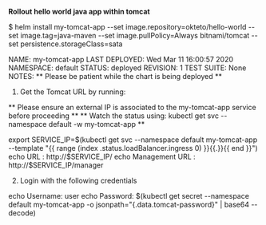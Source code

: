 **Rollout hello world java app within tomcat**

$ helm install my-tomcat-app --set image.repository=okteto/hello-world --set image.tag=java-maven --set image.pullPolicy=Always bitnami/tomcat --set persistence.storageClass=sata

NAME: my-tomcat-app
LAST DEPLOYED: Wed Mar 11 16:00:57 2020
NAMESPACE: default
STATUS: deployed
REVISION: 1
TEST SUITE: None
NOTES:
** Please be patient while the chart is being deployed **

1. Get the Tomcat URL by running:

** Please ensure an external IP is associated to the my-tomcat-app service before proceeding **
** Watch the status using: kubectl get svc --namespace default -w my-tomcat-app **

  export SERVICE_IP=$(kubectl get svc --namespace default my-tomcat-app --template "{{ range (index .status.loadBalancer.ingress 0) }}{{.}}{{ end }}")
  echo URL            : http://$SERVICE_IP/
  echo Management URL : http://$SERVICE_IP/manager

2. Login with the following credentials

  echo Username: user
  echo Password: $(kubectl get secret --namespace default my-tomcat-app -o jsonpath="{.data.tomcat-password}" | base64 --decode)
